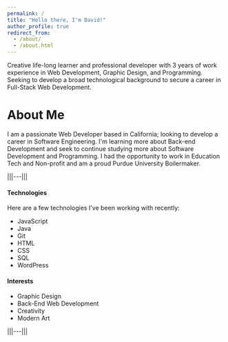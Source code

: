 ```yaml
---
permalink: /
title: "Hello there, I'm David!"
author_profile: true
redirect_from: 
  - /about/
  - /about.html
---
```


Creative life-long learner and professional developer with 3 years of work experience in Web Development, Graphic Design, and Programming. Seeking to develop a broad technological background to secure a career in Full-Stack Web Development.


# About Me

I am a passionate Web Developer based in California; looking to develop a career in Software Engineering. I'm learning more about Back-end Development and seek to continue studying more about Software Development and Programming. I had the opportunity to work in Education Tech and Non-profit and am a proud Purdue University Boilermaker. 

|||---|||
#### Technologies

Here are a few technologies I've been working with recently:

  * JavaScript
  * Java
  * Git
  * HTML
  * CSS
  * SQL
  * WordPress

#### Interests

  * Graphic Design
  * Back-End Web Development
  * Creativity
  * Modern Art

|||---|||